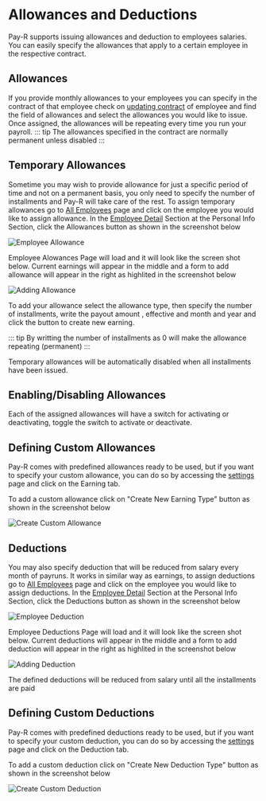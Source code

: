 # Allowances and Deductions
Pay-R supports issuing allowances and deduction to employees salaries. You can easily specify the allowances that apply to 
a certain employee in the respective contract.

## Allowances
If you provide monthly allowances to your employees you can specify in the contract of that employee check on 
[updating contract](/employee-contract/#updating-contract-of-employee) of employee and find the field of allowances and 
select the allowances you would like to issue. Once assigned, the allowances will be repeating
every time you run your payroll.
::: tip
The allowances specified in the contract are normally permanent unless disabled
:::

## Temporary Allowances
Sometime you may wish to provide allowance for just a specific period of time and not on a permanent basis, you only need 
to specify the number of installments and Pay-R will take care of the rest. To assign temporary allowances go to 
[All Employees](/employees/#accessing-all-employees) page and click on the employee you would like to assign allowance.
In the [Employee Detail](/employees/#viewing-employee-detail) Section at the Personal Info Section, click the Allowances 
button as shown in the screenshot below

![Employee Allowance](/employees/employee-allowance.png)

Employee Alowances Page will load and it will look like the screen shot below. Current earnings will appear in the middle 
and a form to add allowance will appear in the right as highlited in the screenshot below

![Adding Allowance](/employees/adding-allowance.png)

To add your allowance select the allowance type, then specify the number of installments, write the payout amount
, effective and month and year and click the button to create new earning.

::: tip
By writting the number of installments as 0 will make the allowance repeating (permanent)
:::

Temporary allowances will be automatically disabled when all installments have been issued.

## Enabling/Disabling Allowances
Each of the assigned allowances will have a switch for activating or deactivating, toggle the switch to activate or 
deactivate.

## Defining Custom Allowances
Pay-R comes with predefined allowances ready to be used, but if you want to specify your custom allowance, you can do so
by accessing the [settings](/settings/#settings) page and click on the Earning tab.

To add a custom allowance click on "Create New Earning Type" button as shown in the screenshot below

![Create Custom Allowance](/settings/create-custom-allowance.png)


## Deductions
You may also specify deduction that will be reduced from salary every month of payruns. It works in similar way as earnings, 
to assign deductions go to [All Employees](/employees/#accessing-all-employees) page and click on the employee you would like 
to assign deductions. In the [Employee Detail](/employees/#viewing-employee-detail) Section at the Personal Info Section, 
click the Deductions button as shown in the screenshot below

![Employee Deduction](/employees/employee-deduction.png)

Employee Deductions Page will load and it will look like the screen shot below. Current deductions will appear in the middle 
and a form to add deduction will appear in the right as highlited in the screenshot below

![Adding Deduction](/employees/adding-deduction.png)

The defined deductions will be reduced from salary until all the installments are paid

## Defining Custom Deductions
Pay-R comes with predefined deductions ready to be used, but if you want to specify your custom deduction, you can do 
so by accessing the [settings](/settings/#settings) page and click on the Deduction tab.

To add a custom deduction click on "Create New Deduction Type" button as shown in the screenshot below

![Create Custom Deduction](/settings/create-custom-deduction.png)




